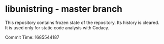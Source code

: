 # libunistring - master branch

This repository contains frozen state of the repository.
Its history is cleared. It is used only for static code
analysis with Codacy.

Commit Time: 1685544187